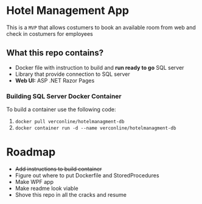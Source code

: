 # Hotel Management App
This is a `MVP` that allows costumers to book an available room 
from web and check in costumers for employees


## What this repo contains?
* Docker file with instruction to build and **run ready to go** SQL server
* Library that provide connection to SQL server
* **Web UI:** ASP .NET Razor Pages

### Building SQL Server Docker Container
To build a container use the following code: <br/>
1. `docker pull verconline/hotelmanagment-db` <br/>
2. `docker container run -d --name verconline/hotelmanagment-db`

# Roadmap
* ~~Add instructions to build container~~
* Figure out where to put Dockerfile and StoredProcedures
* Make WPF app
* Make readme look viable
* Shove this repo in all the cracks and resume
